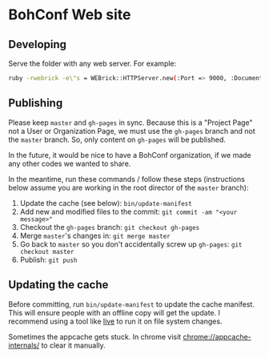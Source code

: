 # BohConf Web site

## Developing

Serve the folder with any web server. For example:

```sh
ruby -rwebrick -e\"s = WEBrick::HTTPServer.new(:Port => 9000, :DocumentRoot => Dir.pwd); trap('INT') { s.shutdown }; s.start\"
```


## Publishing

Please keep `master` and `gh-pages` in sync. Because this is a "Project Page" not a User or Organization Page, we must use the `gh-pages` branch and not the `master` branch. So, only content on `gh-pages` will be published.

In the future, it would be nice to have a BohConf organization, if we made any other codes we wanted to share.

In the meantime, run these commands / follow these steps (instructions below assume you are working in the root director of the `master` branch):
1. Update the cache (see below): `bin/update-manifest`
2. Add new and modified files to the commit: `git commit -am "<your message>"`
3. Checkout the `gh-pages` branch: `git checkout gh-pages`
4. Merge `master`'s changes in: `git merge master`
5. Go back to `master` so you don't accidentally screw up `gh-pages`: `git checkout master`
6. Publish: `git push`

## Updating the cache

Before committing, run `bin/update-manifest` to update the cache manifest. This will ensure people with an offline copy will get the update. I recommend using a tool like [live](http://github.com/ngauthier/nicks-toolbox/blob/master/live) to run it on file system changes.

Sometimes the appcache gets stuck. In chrome visit [chrome://appcache-internals/](chrome://appcache-internals/) to clear it manually.
